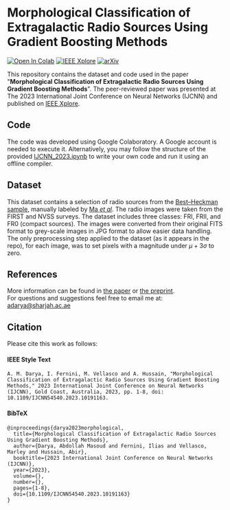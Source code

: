 # Morphological Classification of Extragalactic Radio Sources Using Gradient Boosting Methods
[![Open In Colab](https://colab.research.google.com/assets/colab-badge.svg)](https://colab.research.google.com/github/AbdollahMasoud/IJCNN-2023/blob/main/IJCNN_2023.ipynb) [![IEEE Xplore](https://img.shields.io/badge/IEEE_Xplore-blue)](https://ieeexplore.ieee.org/document/10191163) [![arXiv](https://img.shields.io/badge/arXiv-2304.12729-b31b1b.svg?style=flat)](https://arxiv.org/abs/2304.12729)

This repository contains the dataset and code used in the paper "**Morphological Classification of Extragalactic Radio Sources Using Gradient Boosting Methods**". The peer-reviewed paper was presented at The 2023 International Joint Conference on Neural Networks (IJCNN) and published on [IEEE Xplore](https://ieeexplore.ieee.org/document/10191163). 

## Code
The code was developed using Google Colaboratory. A Google account is needed to execute it. Alternatively, you may follow the structure of the provided [IJCNN_2023.ipynb](https://github.com/AbdollahMasoud/IJCNN-2023/blob/main/IJCNN_2023.ipynb) to write your own code and run it using an offline compiler.

## Dataset
This dataset contains a selection of radio sources from the [Best–Heckman sample](https://academic.oup.com/mnras/article/421/2/1569/1141939), manually labeled by [Ma *et al*](https://iopscience.iop.org/article/10.3847/1538-4365/aaf9a2/meta). The radio images were taken from the FIRST and NVSS surveys. The dataset includes three classes: FRI, FRII, and FR0 (compact sources). The images were converted from their original FITS format to grey-scale images in JPG format to allow easier data handling. The only preprocessing step applied to the dataset (as it appears in the repo), for each image, was to set pixels with a magnitude under $\mu+3\sigma$ to zero.

## References
More information can be found in [the paper](https://ieeexplore.ieee.org/document/10191163) or [the preprint](https://arxiv.org/abs/2304.12729).  
For questions and suggestions feel free to email me at: adarya@sharjah.ac.ae

## Citation
Please cite this work as follows:

#### IEEE Style Text
```
A. M. Darya, I. Fernini, M. Vellasco and A. Hussain, "Morphological Classification of Extragalactic Radio Sources Using Gradient Boosting Methods," 2023 International Joint Conference on Neural Networks (IJCNN), Gold Coast, Australia, 2023, pp. 1-8, doi: 10.1109/IJCNN54540.2023.10191163.

```
#### BibTeX
```
@inproceedings{darya2023morphological,  
  title={Morphological Classification of Extragalactic Radio Sources Using Gradient Boosting Methods},  
  author={Darya, Abdollah Masoud and Fernini, Ilias and Vellasco, Marley and Hussain, Abir},  
  booktitle={2023 International Joint Conference on Neural Networks (IJCNN)},   
  year={2023},  
  volume={},  
  number={},  
  pages={1-8},  
  doi={10.1109/IJCNN54540.2023.10191163}  
}
```
